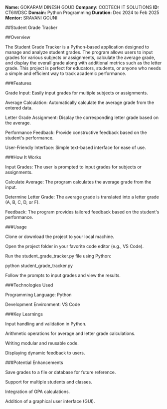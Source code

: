 **Name:** GOKARAM DINESH GOUD
**Company:** CODTECH IT SOLUTIONS
**ID:** CT6WDSC
**Domain:** Python Programming
**Duration:** Dec 2024 to Feb 2025
**Mentor:** SRAVANI GOUNI


##Student Grade Tracker

##Overview

The Student Grade Tracker is a Python-based application designed to manage and analyze student grades. The program allows users to input grades for various subjects or assignments, calculate the average grade, and display the overall grade along with additional metrics such as the letter grade. This project is perfect for educators, students, or anyone who needs a simple and efficient way to track academic performance.


###Features

Grade Input: Easily input grades for multiple subjects or assignments.

Average Calculation: Automatically calculate the average grade from the entered data.

Letter Grade Assignment: Display the corresponding letter grade based on the average.

Performance Feedback: Provide constructive feedback based on the student's performance.

User-Friendly Interface: Simple text-based interface for ease of use.


###How It Works

Input Grades: The user is prompted to input grades for subjects or assignments.

Calculate Average: The program calculates the average grade from the input.

Determine Letter Grade: The average grade is translated into a letter grade (A, B, C, D, or F).

Feedback: The program provides tailored feedback based on the student's performance.


###Usage

Clone or download the project to your local machine.

Open the project folder in your favorite code editor (e.g., VS Code).

Run the student_grade_tracker.py file using Python:

python student_grade_tracker.py

Follow the prompts to input grades and view the results.


###Technologies Used

Programming Language: Python

Development Environment: VS Code


###Key Learnings

Input handling and validation in Python.

Arithmetic operations for average and letter grade calculations.

Writing modular and reusable code.

Displaying dynamic feedback to users.


###Potential Enhancements

Save grades to a file or database for future reference.

Support for multiple students and classes.

Integration of GPA calculations.

Addition of a graphical user interface (GUI).



